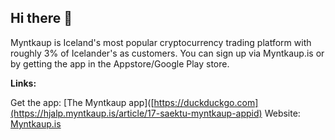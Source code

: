## Hi there 👋

Myntkaup is Iceland's most popular cryptocurrency trading platform with roughly 3% of Icelander's as customers. You can sign up via Myntkaup.is or by getting the app in the Appstore/Google Play store.

**Links:**

Get the app: [The Myntkaup app]([https://duckduckgo.com](https://hjalp.myntkaup.is/article/17-saektu-myntkaup-appid)
Website: [Myntkaup.is](https://myntkaup.is)

<!--

**Here are some ideas to get you started:**

🙋‍♀️ A short introduction - what is your organization all about?
🌈 Contribution guidelines - how can the community get involved?
👩‍💻 Useful resources - where can the community find your docs? Is there anything else the community should know?
🍿 Fun facts - what does your team eat for breakfast?
🧙 Remember, you can do mighty things with the power of [Markdown](https://docs.github.com/github/writing-on-github/getting-started-with-writing-and-formatting-on-github/basic-writing-and-formatting-syntax)
-->
